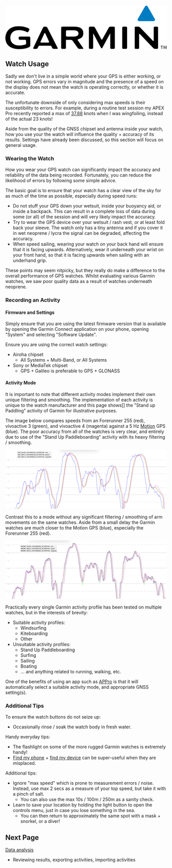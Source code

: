 ![GP3S Logo](../img/Garmin_logo_2006.png)



## Watch Usage

Sadly we don't live in a simple world where your GPS is either working, or not working. GPS errors vary in magnitude and the presence of a speed on the display does not mean the watch is operating correctly, or whether it is accurate.

The unfortunate downside of only considering max speeds is their susceptibility to errors. For example, during a routine test session my APEX Pro recently reported a max of [37.88](https://www.facebook.com/michael.george.545/posts/10220672656646659) knots when I was wingfoiling, instead of the actual 23 knots!

Aside from the quality of the GNSS chipset and antenna inside your watch, how you use your the watch will influence the quality + accuracy of its results. Settings have already been discussed, so this section will focus on general usage.



### Wearing the Watch

How you wear your GPS watch can significantly impact the accuracy and reliability of the data being recorded. Fortunately, you can reduce the likelihood of errors by following some simple advice.

The basic goal is to ensure that your watch has a clear view of the sky for as much of the time as possible, especially during speed runs:

- Do not stuff your GPS down your wetsuit, inside your buoyancy aid, or inside a backpack. This can result in a complete loss of data during some (or all) of the session and will very likely impact the accuracy.
- Try to wear the GPS device over your wetsuit / rash vest, or at least fold back your sleeve. The watch only has a tiny antenna and if you cover it in wet neoprene / lycra the signal can be degraded, affecting the accuracy.
- When speed sailing, wearing your watch on your back hand will ensure that it is facing upwards. Alternatively, wear it underneath your wrist on your front hand, so that it is facing upwards when sailing with an underhand grip.

These points may seem nitpicky, but they really do make a difference to the overall performance of GPS watches. Whilst evaluating various Garmin watches, we saw poor quality data as a result of watches underneath neoprene.



### Recording an Activity

#### Firmware and Settings

Simply ensure that you are using the latest firmware version that is available by opening the Garmin Connect application on your phone, opening "System" and selecting "Software Update".

Ensure you are using the correct watch settings:

- Airoha chipset
  - All Systems + Multi-Band, or All Systems
- Sony or MediaTek chipset
  - GPS + Galileo is preferable to GPS + GLONASS



#### Activity Mode

It is important to note that different activity modes implement their own unique filtering and smoothing. The implementation of each activity is unique to the watch manufacturer and this page shows[] the "Stand up Paddling" activity of Garmin for illustrative purposes.

The image below compares speeds from an Forerunner 255 (red), vívoactive 3 (green), and vívoactive 4 (magenta) against a 5 Hz [Motion](https://www.motion-gps.com/) GPS (blue). The poor accuracy from all of the watches is very clear, and entirely due to use of the "Stand Up Paddleboarding" activity with its heavy filtering / smoothing.

![activity-sup](img/activity-sup.png)

Contrast this to a mode without any significant filtering / smoothing of arm movements on the same watches. Aside from a small delay the Garmin watches are much closer to the Motion GPS (blue), especially the Forerunner 255 (red).

![activity-sup](img/activity-wsurf.png)



Practically every single Garmin activity profile has been tested on multiple watches, but in the interests of brevity:

- Suitable activity profiles:
  - Windsurfing
  - Kiteboarding
  - Other
- Unsuitable activity profiles:
  - Stand Up Paddleboarding
  - Surfing
  - Sailing
  - Boating
  - ... and anything related to running, walking, etc.

One of the benefits of using an app such as [APPro](https://apps.garmin.com/apps/9567700b-6587-44be-9708-879bfc844791) is that it will automatically select a suitable activity mode, and appropriate GNSS setting(s).



### Additional Tips

To ensure the watch buttons do not seize up:

- Occasionally rinse / soak the watch body in fresh water.

Handy everyday tips:

- The flashlight on some of the more rugged Garmin watches is extremely handy!
- [Find my phone](https://support.garmin.com/en-GB/?faq=mE1Jmwvzd84s9YuDqa3GB7) + [find my device](https://support.garmin.com/en-GB/?faq=L7pODPT7jN3oMXe1xg1Ks8) can be super-useful when they are misplaced.

Additional tips:

- Ignore "max speed" which is prone to measurement errors / noise. Instead, use max 2 secs as a measure of your top speed, but take it with a pinch of salt.
  - You can also use the max 10s / 100m / 250m as a sanity check.
- Learn to save your location by holding the light button to open the controls menu, just in case you lose something in the sea.
  - You can then return to approximately the same spot with a mask + snorkel, or a diver!




## Next Page

[Data analysis](../analysis/README.md)

- Reviewing results, exporting activities, importing activities

